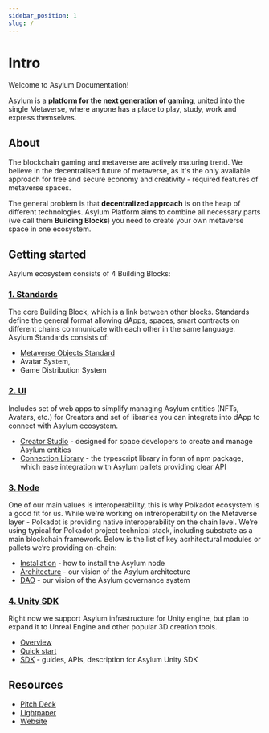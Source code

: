 ```yaml
---
sidebar_position: 1
slug: /
---
```


# Intro

Welcome to Asylum Documentation!

Asylum is a **platform for the next generation of gaming**, united into the single Metaverse, where anyone has a place to play, study, work and express themselves.

## About

The blockchain gaming and metaverse are actively maturing trend. We believe in the decentralised future of metaverse, as it's the only available approach for
free and secure economy and creativity - required features of metaverse spaces.

The general problem is that **decentralized approach** is on the heap of different technologies.
Asylum Platform aims to combine all necessary parts (we call them __Building Blocks__) you need to create your own metaverse space in one ecosystem.

## Getting started

Asylum ecosystem consists of 4 Building Blocks:

### [1. Standards](./category/standards)

The core Building Block, which is a link between other blocks. Standards define the general format allowing dApps, spaces, smart contracts on different chains communicate with each other in the same language.
Asylum Standards consists of: 
- [Metaverse Objects Standard](./category/metaverse-object-v01)
- Avatar System, 
- Game Distribution System

### [2. UI](./category/ui)

Includes set of web apps to simplify managing Asylum entities (NFTs, Avatars, etc.) for Creators and set of libraries you can integrate into dApp to connect with Asylum ecosystem.

- [Creator Studio](/creator-studio) - designed for space developers to create and manage Asylum entities
- [Connection Library](/connection-library) - the typescript library in form of npm package, which ease integration with Asylum pallets providing clear API

### [3. Node](./category/node)

One of our main values is interoperability, this is why Polkadot ecosystem is a good fit for us. While we're working on intreroperability on the Metaverse layer - Polkadot is providing native interoperability on the chain level.
We’re using typical for Polkadot project technical stack, including substrate as a main blockchain framework. Below is the list of key acrhitectural modules or pallets we’re providing on-chain:

- [Installation](./node/installation) - how to install the Asylum node
- [Architecture](./node/architecture) - our vision of the Asylum architecture
- [DAO](./node/senate) - our vision of the Asylum governance system

### [4. Unity SDK](./category/unity-sdk)

Right now we support Asylum infrastructure for Unity engine, but plan to expand it to Unreal Engine and other popular 3D creation tools.

- [Overview](./unity-sdk/overview)
- [Quick start](./unity-sdk/quick-start)
- [SDK](./category/sdk) - guides, APIs, description for Asylum Unity SDK

## Resources

- [Pitch Deck](https://asylum.space/files/pitchdeck.pdf)
- [Lightpaper](https://asylum.space/files/litepaper.pdf)
- [Website](https://asylum.space/)